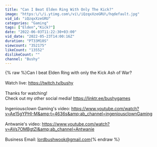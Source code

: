 ```yaml
---
title: "Can I Beat Elden Ring With Only The Kick?"
image: "https:\/\/i.ytimg.com\/vi\/iQzqxXzeGRU\/hqdefault.jpg"
vid_id: "iQzqxXzeGRU"
categories: "Gaming"
tags: ["Elden","Kick?"]
date: "2022-06-03T11:22:30+03:00"
vid_date: "2022-05-23T14:00:16Z"
duration: "PT33M10S"
viewcount: "352175"
likeCount: "13552"
dislikeCount: ""
channel: "Bushy"
---
```

{% raw %}Can I beat Elden Ring with only the Kick Ash of War?<br /><br />Watch live: <a rel="nofollow" target="blank" href="https://twitch.tv/bushy">https://twitch.tv/bushy</a><br /><br />Thanks for watching!<br />Check out my other social media! <a rel="nofollow" target="blank" href="https://linktr.ee/bushygames">https://linktr.ee/bushygames</a><br /><br />Ingeniousclown Gaming's video: <a rel="nofollow" target="blank" href="https://www.youtube.com/watch?v=Ae15gYPHI-M&amp;t=4636s&amp;ab_channel=ingeniousclownGaming">https://www.youtube.com/watch?v=Ae15gYPHI-M&amp;t=4636s&amp;ab_channel=ingeniousclownGaming</a><br /><br />Antwanie's video: <a rel="nofollow" target="blank" href="https://www.youtube.com/watch?v=AVs7OMBgtZI&amp;ab_channel=Antwanie">https://www.youtube.com/watch?v=AVs7OMBgtZI&amp;ab_channel=Antwanie</a><br /><br />Business Email: lordbushwook@gmail.com{% endraw %}
